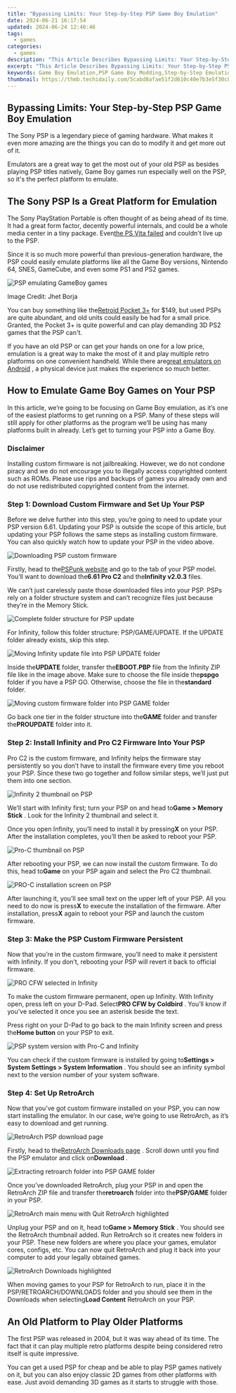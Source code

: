 ```yaml
---
title: "Bypassing Limits: Your Step-by-Step PSP Game Boy Emulation"
date: 2024-06-21 16:17:54
updated: 2024-06-24 12:48:46
tags:
  - games
categories:
  - games
description: "This Article Describes Bypassing Limits: Your Step-by-Step PSP Game Boy Emulation"
excerpt: "This Article Describes Bypassing Limits: Your Step-by-Step PSP Game Boy Emulation"
keywords: Game Boy Emulation,PSP Game Boy Modding,Step-by-Step Emulation Guide,Limit Bypassing Techniques,Custom Emulation Software,Hardware Gaming Mods,Portable Console Emulation Tricks
thumbnail: https://thmb.techidaily.com/5cabd8afae51f2d610c40e7b3e5f30c80fd0a554cd872de0aa746e8545edfc3c.jpg
---
```


## Bypassing Limits: Your Step-by-Step PSP Game Boy Emulation

 The Sony PSP is a legendary piece of gaming hardware. What makes it even more amazing are the things you can do to modify it and get more out of it.

 Emulators are a great way to get the most out of your old PSP as besides playing PSP titles natively, Game Boy games run especially well on the PSP, so it's the perfect platform to emulate.

## The Sony PSP Is a Great Platform for Emulation

 The Sony PlayStation Portable is often thought of as being ahead of its time. It had a great form factor, decently powerful internals, and could be a whole media center in a tiny package. Even[the PS Vita failed](https://www.makeuseof.com/why-ps-vita-failed/) and couldn't live up to the PSP.

 Since it is so much more powerful than previous-generation hardware, the PSP could easily emulate platforms like all the Game Boy versions, Nintendo 64, SNES, GameCube, and even some PS1 and PS2 games.

![PSP emulating GameBoy games](https://static1.makeuseofimages.com/wordpress/wp-content/uploads/wm/2023/08/psp-emulating-gameboy-games.JPG)

 Image Credit: Jhet Borja

 You can buy something like the[Retroid Pocket 3+](https://www.makeuseof.com/retroid-pocket-3-plus-review/) for $149, but used PSPs are quite abundant, and old units could easily be had for a small price. Granted, the Pocket 3+ is quite powerful and can play demanding 3D PS2 games that the PSP can't.

 If you have an old PSP or can get your hands on one for a low price, emulation is a great way to make the most of it and play multiple retro platforms on one convenient handheld. While there are[great emulators on Android](https://www.makeuseof.com/tag/best-game-emulators-for-android/) , a physical device just makes the experience so much better.

## How to Emulate Game Boy Games on Your PSP

 In this article, we’re going to be focusing on Game Boy emulation, as it’s one of the easiest platforms to get running on a PSP. Many of these steps will still apply for other platforms as the program we’ll be using has many platforms built in already. Let’s get to turning your PSP into a Game Boy.

### Disclaimer

 Installing custom firmware is not jailbreaking. However, we do not condone piracy and we do not encourage you to illegally access copyrighted content such as ROMs. Please use rips and backups of games you already own and do not use redistributed copyrighted content from the internet.

### Step 1: Download Custom Firmware and Set Up Your PSP

 Before we delve further into this step, you’re going to need to update your PSP version 6.61\. Updating your PSP is outside the scope of this article, but updating your PSP follows the same steps as installing custom firmware. You can also quickly watch how to update your PSP in the video above.

![Downloading PSP custom firmware](https://static1.makeuseofimages.com/wordpress/wp-content/uploads/wm/2023/08/downloading-psp-custom-firmware.jpg)

 Firstly, head to the[PSPunk website](https://www.pspunk.com/psp-cfw/) and go to the tab of your PSP model. You’ll want to download the**6.61 Pro C2** and the**Infinity v2.0.3** files.

 We can’t just carelessly paste those downloaded files into your PSP. PSPs rely on a folder structure system and can’t recognize files just because they’re in the Memory Stick.

![Complete folder structure for PSP update](https://static1.makeuseofimages.com/wordpress/wp-content/uploads/wm/2023/08/complete-folder-structure-for-psp-update.jpg)

 For Infinity, follow this folder structure: PSP/GAME/UPDATE. If the UPDATE folder already exists, skip this step.

![Moving Infinity update file into PSP UPDATE folder](https://static1.makeuseofimages.com/wordpress/wp-content/uploads/wm/2023/08/moving-infinity-update-file-into-psp-update-folder.jpg)

 Inside the**UPDATE** folder, transfer the**EBOOT.PBP** file from the Infinity ZIP file like in the image above. Make sure to choose the file inside the**pspgo** folder if you have a PSP GO. Otherwise, choose the file in the**standard** folder.

![Moving custom firmware folder into PSP GAME folder](https://static1.makeuseofimages.com/wordpress/wp-content/uploads/wm/2023/08/moving-custom-firmware-folder-into-psp-game-folder.jpg)

 Go back one tier in the folder structure into the**GAME** folder and transfer the**PROUPDATE** folder into it.

### Step 2: Install Infinity and Pro C2 Firmware Into Your PSP

 Pro C2 is the custom firmware, and Infinity helps the firmware stay persistently so you don’t have to install the firmware every time you reboot your PSP. Since these two go together and follow similar steps, we’ll just put them into one section.

![Infinity 2 thumbnail on PSP](https://static1.makeuseofimages.com/wordpress/wp-content/uploads/wm/2023/08/infinity-2-thumbnail-on-psp.jpg)

 We’ll start with Infinity first; turn your PSP on and head to**Game > Memory Stick** . Look for the Infinity 2 thumbnail and select it.

 Once you open Infinity, you’ll need to install it by pressing**X** on your PSP. After the installation completes, you’ll then be asked to reboot your PSP.

![Pro-C thumbnail on PSP](https://static1.makeuseofimages.com/wordpress/wp-content/uploads/wm/2023/08/pro-c-thumbnail-on-psp-1.jpg)

 After rebooting your PSP, we can now install the custom firmware. To do this, head to**Game** on your PSP again and select the Pro C2 thumbnail.

![PRO-C installation screen on PSP](https://static1.makeuseofimages.com/wordpress/wp-content/uploads/wm/2023/08/pro-c-installation-screen-on-psp-1.jpg)

 After launching it, you’ll see small text on the upper left of your PSP. All you need to do now is press**X** to execute the installation of the firmware. After installation, press**X** again to reboot your PSP and launch the custom firmware.

### Step 3: Make the PSP Custom Firmware Persistent

 Now that you’re in the custom firmware, you’ll need to make it persistent with Infinity. If you don’t, rebooting your PSP will revert it back to official firmware.

![PRO CFW selected in Infinity](https://static1.makeuseofimages.com/wordpress/wp-content/uploads/wm/2023/08/pro-cfw-selected-in-infinity.jpg)

 To make the custom firmware permanent, open up Infinity. With Infinity open, press left on your D-Pad. Select**PRO CFW by Coldbird** . You’ll know if you’ve selected it once you see an asterisk beside the text.

 Press right on your D-Pad to go back to the main Infinity screen and press the**Home button** on your PSP to exit.

![PSP system version with Pro-C and Infinity](https://static1.makeuseofimages.com/wordpress/wp-content/uploads/wm/2023/08/psp-system-version-with-pro-c-and-infinity-1.jpg)

 You can check if the custom firmware is installed by going to**Settings > System Settings > System Information** . You should see an infinity symbol next to the version number of your system software.

### Step 4: Set Up RetroArch

 Now that you’ve got custom firmware installed on your PSP, you can now start installing the emulator. In our case, we’re going to use RetroArch, as it’s easy to download and get running.

![RetroArch PSP download page](https://static1.makeuseofimages.com/wordpress/wp-content/uploads/wm/2023/08/retroarch-psp-download-page.jpg)

 Firstly, head to the[RetroArch Downloads page](https://www.retroarch.com/?page=platforms) . Scroll down until you find the PSP emulator and click on**Download** .

![Extracting retroarch folder into PSP GAME folder](https://static1.makeuseofimages.com/wordpress/wp-content/uploads/wm/2023/08/extracting-retroarch-folder-into-psp-game-folder.jpg)

 Once you’ve downloaded RetroArch, plug your PSP in and open the RetroArch ZIP file and transfer the**retroarch** folder into the**PSP/GAME** folder in your PSP.

![RetroArch main menu with Quit RetroArch highlighted](https://static1.makeuseofimages.com/wordpress/wp-content/uploads/wm/2023/08/retroarch-main-menu-with-quit-retroarch-highlighted-1.jpg)

 Unplug your PSP and on it, head to**Game > Memory Stick** . You should see the RetroArch thumbnail added. Run RetroArch so it creates new folders in your PSP. These new folders are where you place your games, emulator cores, configs, etc. You can now quit RetroArch and plug it back into your computer to add your legally obtained games.

![RetroArch Downloads highlighted](https://static1.makeuseofimages.com/wordpress/wp-content/uploads/wm/2023/08/retroarch-downloads-highlighted-1.jpg)

 When moving games to your PSP for RetroArch to run, place it in the PSP/RETROARCH/DOWNLOADS folder and you should see them in the Downloads when selecting**Load Content** RetroArch on your PSP.

## An Old Platform to Play Older Platforms

 The first PSP was released in 2004, but it was way ahead of its time. The fact that it can play multiple retro platforms despite being considered retro itself is quite impressive.

 You can get a used PSP for cheap and be able to play PSP games natively on it, but you can also enjoy classic 2D games from other platforms with ease. Just avoid demanding 3D games as it starts to struggle with those.


<ins class="adsbygoogle"
     style="display:block"
     data-ad-format="autorelaxed"
     data-ad-client="ca-pub-7571918770474297"
     data-ad-slot="1223367746"></ins>



<ins class="adsbygoogle"
     style="display:block"
     data-ad-client="ca-pub-7571918770474297"
     data-ad-slot="8358498916"
     data-ad-format="auto"
     data-full-width-responsive="true"></ins>
